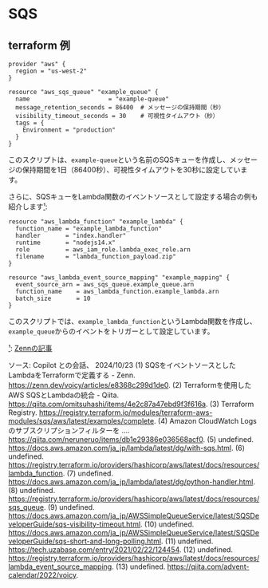 # SQS

## terraform 例

```hcl
provider "aws" {
  region = "us-west-2"
}

resource "aws_sqs_queue" "example_queue" {
  name                      = "example-queue"
  message_retention_seconds = 86400  # メッセージの保持期間（秒）
  visibility_timeout_seconds = 30    # 可視性タイムアウト（秒）
  tags = {
    Environment = "production"
  }
}
```

このスクリプトは、`example-queue`という名前のSQSキューを作成し、メッセージの保持期間を1日（86400秒）、可視性タイムアウトを30秒に設定しています。

さらに、SQSキューをLambda関数のイベントソースとして設定する場合の例も紹介します[¹](https://zenn.dev/voicy/articles/e8368c299d1de0):

```hcl
resource "aws_lambda_function" "example_lambda" {
  function_name = "example_lambda_function"
  handler       = "index.handler"
  runtime       = "nodejs14.x"
  role          = aws_iam_role.lambda_exec_role.arn
  filename      = "lambda_function_payload.zip"
}

resource "aws_lambda_event_source_mapping" "example_mapping" {
  event_source_arn = aws_sqs_queue.example_queue.arn
  function_name    = aws_lambda_function.example_lambda.arn
  batch_size       = 10
}
```

このスクリプトでは、`example_lambda_function`というLambda関数を作成し、`example_queue`からのイベントをトリガーとして設定しています。

[¹](https://zenn.dev/voicy/articles/e8368c299d1de0): [Zennの記事](https://zenn.dev/voicy/articles/e8368c299d1de0)

ソース: Copilot との会話、 2024/10/23
(1) SQSをイベントソースとしたLambdaをTerraformで定義する - Zenn. <https://zenn.dev/voicy/articles/e8368c299d1de0>.
(2) Terraformを使用したAWS SQSとLambdaの統合 - Qiita. <https://qiita.com/omitsuhashi/items/4e2c87a47ebd9f3f616a>.
(3) Terraform Registry. <https://registry.terraform.io/modules/terraform-aws-modules/sqs/aws/latest/examples/complete>.
(4) Amazon CloudWatch Logsのサブスクリプションフィルターを .... <https://qiita.com/neruneruo/items/db1e29386e036568acf0>.
(5) undefined. <https://docs.aws.amazon.com/ja_jp/lambda/latest/dg/with-sqs.html>.
(6) undefined. <https://registry.terraform.io/providers/hashicorp/aws/latest/docs/resources/lambda_function>.
(7) undefined. <https://docs.aws.amazon.com/ja_jp/lambda/latest/dg/python-handler.html>.
(8) undefined. <https://registry.terraform.io/providers/hashicorp/aws/latest/docs/resources/sqs_queue>.
(9) undefined. <https://docs.aws.amazon.com/ja_jp/AWSSimpleQueueService/latest/SQSDeveloperGuide/sqs-visibility-timeout.html>.
(10) undefined. <https://docs.aws.amazon.com/ja_jp/AWSSimpleQueueService/latest/SQSDeveloperGuide/sqs-short-and-long-polling.html>.
(11) undefined. <https://tech.uzabase.com/entry/2021/02/22/124454>.
(12) undefined. <https://registry.terraform.io/providers/hashicorp/aws/latest/docs/resources/lambda_event_source_mapping>.
(13) undefined. <https://qiita.com/advent-calendar/2022/voicy>.
